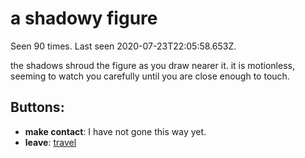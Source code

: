 # a shadowy figure

Seen 90 times. Last seen 2020-07-23T22:05:58.653Z.

the shadows shroud the figure as you draw nearer it. it is motionless, seeming to watch you carefully until you are close enough to touch.

## Buttons:

- **make contact**: I have not gone this way yet.
- **leave**: [travel](travel-travel.md)